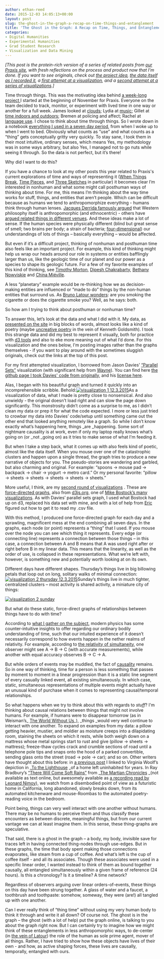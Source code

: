 ```yaml
---
author: ethan-reed
date: 2015-12-03 14:05:13+00:00
layout: post
slug: the-ghost-in-the-graph-a-recap-on-time-things-and-entanglement
title: 'The Ghost in the Graph: A Recap on Time, Things, and Entanglement'
categories:
- Digital Humanities
- Experimental Humanities
- Grad Student Research
- Visualization and Data Mining
---
```


_[This post is the protein-rich version of a series of related posts from [our Praxis site](http://praxis.scholarslab.org/), with fresh reflections on the process and product now that I’m done. If you want to see originals, check out [the project idea](http://praxis.scholarslab.org/memo/2015/11/02/11-2-week-project-time-through-things/), [the data itself as I recorded it](http://praxis.scholarslab.org/blog/2015/11/12/everything-i-used-in-a-seven-day-period/), a [first attempt at a visualization](http://praxis.scholarslab.org/blog/2015/11/18/visualizing-everything-i-used/), and a [second attempt at a series of visualizatio](http://praxis.scholarslab.org/blog/2015/11/20/visualization--2-of-everything-i-used-in-a-seven-day-period/)[ns](http://praxis.scholarslab.org/blog/2015/11/20/visualization--2-of-everything-i-used-in-a-seven-day-period/).]_

Time through things. This was the motivating idea behind [a week-long project ](http://praxis.scholarslab.org/memo/2015/11/02/11-2-week-project-time-through-things/)I started at the beginning of November for Praxis. Everyone on the team decided to track, monitor, or experiment with lived time in one way or another for a full week. James looked at [clouds](http://praxis.scholarslab.org/memo/2015/11/11/cloud-data/); Lydia at [music](http://praxis.scholarslab.org/memo/2015/10/31/music-tracking-update/); Gillet at [time indoors and outdoors](http://praxis.scholarslab.org/memo/2015/11/18/outside-time/); Bremen at policing and affect; Rachel at [language use](http://praxis.scholarslab.org/blog/2015/11/18/f-bomb/). I chose to think about time through things. So I wrote down in a notebook [everything I used in a seven day period](http://praxis.scholarslab.org/blog/2015/11/12/everything-i-used-in-a-seven-day-period/), from when I woke up to when I went to bed. Obviously what counts as “use” and what counts as a “thing” gets conceptually gritty very quickly. To stay sane, I took them in their most intuitive, ordinary senses, which means Yes, my methodology was in some ways arbitrary, but also Yes, I managed not to go nuts while seeing it through. So the data is not perfect, but it’s there!

Why did I want to do this?

If you have a chance to look at my other posts this year related to Praxis's current explorations of time and ways of representing it ([When Things Break](http://scholarslab.org/digital-humanities/inktober-1021-when-things-break/), [Time Pieces](http://scholarslab.org/digital-humanities/inktober-1013-time-pieces-and-graphs/), and [Three Sketches](http://scholarslab.org/digital-humanities/inktober-105-three-sketches/) in particular) it becomes clear I’m interested in nonhuman and what some might call posthuman ways of thinking about time. For me, this means I’m thinking about the way time works for stuff, things, and entities that aren’t people. Which can be difficult because as humans we tend to anthropomorphize everything - humans think through human lenses. [Jacques Derrida famously argued](http://www.iep.utm.edu/met-phen/#H4) that Western philosophy itself is anthropomorphic (and ethnocentric) - others have [argued related things in different venues](http://press.uchicago.edu/ucp/books/book/chicago/M/bo3637992.html). And these ideas make a lot of sense. If the human species were physically different (blind but great sense of smell; two brains per body; a strain of bacteria; [four-dimensional](https://en.wikipedia.org/wiki/Tralfamadore#Slaughterhouse-Five)) our understandings of lots of things – basically everything – would be affected.

But even if it’s a difficult project, thinking of nonhuman and posthuman time also feels like an important project. For example, this kind of thinking might help us wrap our heads around our role in systems or entities bafflingly larger than us, like the geologic time of our planet and our power as a species to shape its geologic future. For a few of my favorite examples of this kind of thinking, see [Timothy Morton](https://www.upress.umn.edu/book-division/books/hyperobjects), [Dipesh Chakrabarty](http://www.jstor.org/stable/10.1086/596640), [Bethany Nowviskie](http://nowviskie.org/2014/anthropocene/) and [China Miéville](http://salvage.zone/in-print/the-limits-of-utopia/).

A less “planetary” example would be re-thinking how we as decision-making entities are influenced or “made to do” things by the non-human entities that surround us. As [Bruno Latour wonders](http://www.jstor.org/stable/20167474?seq=1#page_scan_tab_contents): are you smoking the cigarette or does the cigarette smoke you? Well, as he says: both.

So how am I trying to think about posthuman or nonhuman time?

To answer this, let’s look at the data and what I did with it. My data, as [presented on the site](http://praxis.scholarslab.org/blog/2015/11/12/everything-i-used-in-a-seven-day-period/) in big blocks of words, almost looks like a kind of poetry (maybe [uncreative poetry](http://chronicle.com/article/Uncreative-Writing/128908/) in the vein of Kenneth Goldsmith). I took this strange data and did my best to represent it visually, both for practice with [d3 tools](http://d3js.org/) and also to eke more meaning out of what I’d done. For this visualization and the ones below, I'm posting images rather than the graphs themselves - if you want to play around with the sometimes sluggish originals, check out the links at the top of this post.

For my first attempted visualization, I borrowed from Jason Davies’ [“Parallel Sets”](https://www.jasondavies.com/parallel-sets/) visualization (with significant help from [Wayne](https://twitter.com/wayne_graham)). You can find here [the github page I took Davies' code from originally](https://github.com/jasondavies/d3-parsets), and his [license here](https://github.com/jasondavies/d3-parsets/blob/master/LICENSE).

Alas, I began with his beautiful graph and turned it quickly into an incomprehensible scribble. Behold:[![visualization 1 12.3.2015](http://scholarslab.org/wp-content/uploads/2015/12/visualization-1-12.3.2015.png)](http://scholarslab.org/wp-content/uploads/2015/12/visualization-1-12.3.2015.png)As a visualization of data, what I made is pretty close to nonsensical. And also unwieldy - the original doesn't load right and can slow the page down significantly. This monstrosity didn’t come as a surprise to me, as I didn’t clean my data or prep it for what the code expected. I more or less just tried to crowbar my data into Davies’ code/setup until something came out the other end that looked anything remotely like a graph. So while I don’t know exactly what’s happening here, things _are _happening. Some sort of nightmare causality is at work, even if only my laptop really knows what’s going on (or _not _going on) as it tries to make sense of what I'm feeding it.

But when I take a step back, what it comes up with also feels kind of poetic, almost like the data itself. When you mouse over one of the catastrophic clusters and happen upon a single thread, the graph tries to produce a new narrative of objects for you. The pseudo-stories are wandering and garbled, but also charming and original. For example: “spoons -> mouse pad -> backpack -> chair -> yogurt -> metro card.” Or my personal favorite: “pillow -> sheets -> sheets -> sheets -> sheets -> sheets.”

More useful, I think, are my [second round of visualizations](http://praxis.scholarslab.org/blog/2015/11/20/visualization--2-of-everything-i-used-in-a-seven-day-period/) . These are [force-directed graphs](http://bl.ocks.org/mbostock/4062045), also from [d3js.org](http://d3js.org/), one of [Mike Bostock’s many visualizations](http://bost.ocks.org/mike/). As with Davies’ parallel sets graph, I used what Bostock had up on d3, replaced his data set with mine, and with a lot of help from [Eric](http://scholarslab.org/people/eric-rochester/) figured out how to get it to read my .csv file.

With this method, I produced one force-directed graph for each day and a sprawling, magnificent mess at the end combining all seven days. In the graphs, each node (or point) represents a “thing” that I used. If you mouse over the node you can see which thing it represents. Every edge (or connecting line) represents a connection between those things – in this case, a connection between A and B means that A was used right after or right before B in my linear data. This means that the linearity, as well as the order of use, is collapsed in these representations. What we’re left with, however, is something new and potentially worth looking at on its own.

Different days have different shapes. Thursday’s things live in big billowing petals that loop out on long, solitary walks of minimal connection:[![visualization 2 thursday 12.3.2015](http://scholarslab.org/wp-content/uploads/2015/12/visualization-2-thursday-12.3.2015.png)](http://scholarslab.org/wp-content/uploads/2015/12/visualization-2-thursday-12.3.2015.png)Sunday’s things live in much tighter, centralized clusters – most activity is shared activity, a miniature city of things:


[![visualization 2 sunday](http://scholarslab.org/wp-content/uploads/2015/12/visualization-2-sunday.png)](http://scholarslab.org/wp-content/uploads/2015/12/visualization-2-sunday.png)


But what do these static, force-direct graphs of relationships between things have to do with time?

According to [what I gather on the subject](https://www.youtube.com/watch?v=YycAzdtUIko), modern physics has some counter-intuitive insights to offer regarding our ordinary bodily understanding of time, such that our intuited experience of it doesn’t necessarily correspond to how events happen in the nether realms of relativity. For example, according to [the relativity of simultaneity](https://en.wikipedia.org/wiki/Relativity_of_simultaneity), one observer might see A -> B -> C (with accurate measurements), while another with equal accuracy observes B -> C -> A.

But while orders of events may be muddled, the fact of [causality](https://en.wikipedia.org/wiki/Causality_(physics)#Cause_and_effect_in_physics) remains. So in one way of thinking, time for a person is less something that passes by moment to moment in a linear progression than it is a static line segment of every casually linked event, all existing simultaneously. In which case, static, simultaneous representations of multiple events might actually have an unusual kind of purchase when it comes to representing causal/temporal relationships.

So what happens when we try to think about this with regards to _stuff_? I'm thinking about causal relations between things that might not involve humans. For example, if humans were to disappear tomorrow (as in Weisman’s_ [The World Without Us](http://www.worldwithoutus.com/index2.html)_), _things _would very well continue to interact with one another. To expand on examples from my data: a pillow getting heavier, mustier, and moldier as moisture creeps into a dilapidating room, staining the sheets on which it rests, while both weigh down on a mattress whose metal springs start to rust and give (pillow -> sheets -> mattress); freeze-thaw cycles crack and crumble sections of road until a telephone pole tips and snaps onto the hood of a parked convertible, sending glass onto the street (road -> pole -> car); and so on. Other writers have thought about this before: in [a previous post](http://scholarslab.org/digital-humanities/inktober-1021-when-things-break/) I linked to Virginia Woolf’s depiction in _[To the Lighthouse](https://en.wikipedia.org/wiki/To_the_Lighthouse) _of a home left uninhabited for years. In Ray Bradbury’s [“There Will Come Soft Rains”](https://en.wikipedia.org/wiki/There_Will_Come_Soft_Rains_(short_story)) from _[The Martian Chronicles](https://en.wikipedia.org/wiki/The_Martian_Chronicles) _(not available as text online, but awesomely available as [a recording read by Leonard Nimoy](https://www.youtube.com/watch?v=LzhlU8rXgHc)), we watch from a disembodied point of view as a futuristic home in California, long abandoned, slowly breaks down, from its automated kitchenware and mouse-Roombas to the automated poetry-reading voice in the bedroom.

Point being, things can very well interact with one another without humans. There may be no humans to perceive them and thus classify these encounters as between discrete, meaningful things, but from our current vantage we can at least imagine them. In this sense, these thing-graphs are speculative.

That said, there is a ghost in the graph – a body, my body, invisible save for traces left in having connected thing-nodes through use-edges. But in these graphs, the time that body spent making those connections evaporates, like steam from a cup of coffee. And what’s left is the cup of coffee itself - and all its associates. Though these associates were used in a specific linear order, I wanted instead to think of them as bound together causally, all entangled simultaneously within a given frame of reference (24 hours). Is this a chronology? Is it a timeline? A time network?

Regardless of observers arguing over linear orders-of-events, these things on this day have been strung together. A glass of water and a faucet, a toothbrush and toothpaste: somehow, someway, they were (are!) all tangled up with one another.

Can I ever really think of “thing time” without using my very human body to think it through and write it all down? Of course not. The ghost is in the graph – the ghost (with a lot of help) put the graph online, is talking to you about the graph right now. But I can certainly try to imagine how we might think of these entanglements in less anthropomorphic ways, to de-center (in [the vein of Latour](https://en.wikipedia.org/wiki/Actor%E2%80%93network_theory)) the role of the human as sole prime agent, mover of all things. Rather, I have tried to show how these objects have lives of their own - and how, as active shaping forces, these lives are causally, temporally, entangled with ours.
